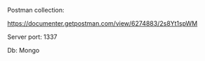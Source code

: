 Postman collection:

https://documenter.getpostman.com/view/6274883/2s8Yt1spWM

Server port: 1337

Db: Mongo
